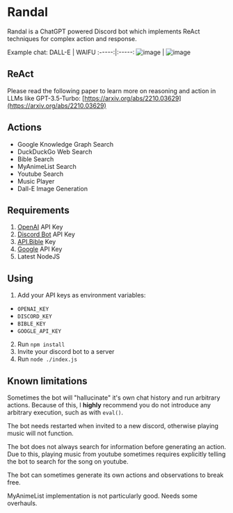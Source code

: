 # Randal
Randal is a ChatGPT powered Discord bot which implements ReAct techniques for complex action and response.

Example chat:
DALL-E | WAIFU
:-----:|:-----:
![image](https://user-images.githubusercontent.com/15372623/226472964-f6283f40-01bf-473d-bc9c-3ea2b634f2a4.png) | ![image](https://user-images.githubusercontent.com/15372623/227073329-8e9f36c2-570d-4da6-ac5f-ef3e18c6bd3c.png)

## ReAct
Please read the following paper to learn more on reasoning and action in LLMs like GPT-3.5-Turbo: [https://arxiv.org/abs/2210.03629](https://arxiv.org/abs/2210.03629)

## Actions
- Google Knowledge Graph Search
- DuckDuckGo Web Search
- Bible Search
- MyAnimeList Search
- Youtube Search
- Music Player
- Dall-E Image Generation

## Requirements
1. [OpenAI](https://platform.openai.com/) API Key
2. [Discord Bot](https://discord.com/developers/applications) API Key
3. [API.Bible](https://scripture.api.bible/) Key
4. [Google](https://console.cloud.google.com/) API Key
5. Latest NodeJS

## Using
1. Add your API keys as environment variables:
  - `OPENAI_KEY`
  - `DISCORD_KEY`
  - `BIBLE_KEY`
  - `GOOGLE_API_KEY`
  
2. Run `npm install`
3. Invite your discord bot to a server
4. Run `node ./index.js`

## Known limitations

Sometimes the bot will "hallucinate" it's own chat history and run arbitrary actions. 
Because of this, I **highly** recommend you do not introduce any arbitrary execution, 
such as with `eval()`. 

The bot needs restarted when invited to a new discord, otherwise playing music will not function.

The bot does not always search for information before generating an action. Due to this,
playing music from youtube sometimes requires explicitly telling the bot to search for
the song on youtube.

The bot can sometimes generate its own actions and observations to break free.

MyAnimeList implementation is not particularly good. Needs some overhauls.
